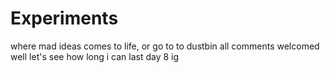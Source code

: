 # Experiments

where mad ideas comes to life, or go to to dustbin
all comments welcomed
well let's see how long i can last
day 8 ig